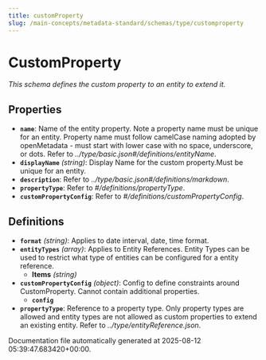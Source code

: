 ```yaml
---
title: customProperty
slug: /main-concepts/metadata-standard/schemas/type/customproperty
---
```


# CustomProperty

*This schema defines the custom property to an entity to extend it.*

## Properties

- **`name`**: Name of the entity property. Note a property name must be unique for an entity. Property name must follow camelCase naming adopted by openMetadata - must start with lower case with no space, underscore, or dots. Refer to *../type/basic.json#/definitions/entityName*.
- **`displayName`** *(string)*: Display Name for the custom property.Must be unique for an entity.
- **`description`**: Refer to *../type/basic.json#/definitions/markdown*.
- **`propertyType`**: Refer to *#/definitions/propertyType*.
- **`customPropertyConfig`**: Refer to *#/definitions/customPropertyConfig*.
## Definitions

- **`format`** *(string)*: Applies to date interval, date, time format.
- **`entityTypes`** *(array)*: Applies to Entity References. Entity Types can be used to restrict what type of entities can be configured for a entity reference.
  - **Items** *(string)*
- **`customPropertyConfig`** *(object)*: Config to define constraints around CustomProperty. Cannot contain additional properties.
  - **`config`**
- **`propertyType`**: Reference to a property type. Only property types are allowed and entity types are not allowed as custom properties to extend an existing entity. Refer to *../type/entityReference.json*.


Documentation file automatically generated at 2025-08-12 05:39:47.683420+00:00.
